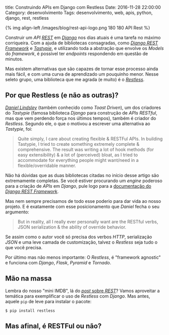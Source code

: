 title: Construindo APIs em Django com Restless
Date: 2016-11-28 22:00:00
Category: desenvolvimento
Tags: desenvolvimento, web, apis, python, django, rest, restless

{% img align-left /images/blog/rest-api-logo.png 180 180 API Rest %}

Construir um *API* [*REST*]({tag}rest "Leia mais sobre REST") em
[*Django*]({tag}django "Leia mais sobre Django") nos dias atuais é uma
tarefa no máximo corriqueira. Com a ajuda de bibliotecas consagradas, como
[*Django REST Framework*](http://www.django-rest-framework.org/) e
[*Tastypie*](https://django-tastypie.readthedocs.io/en/latest/),
e utilizando toda a abstração que envolve os *Models* do *framework*, é
possível ter *endpoints* respondendo em questão de minutos.

<!-- PELICAN_END_SUMMARY -->

Mas existem alternativas que são capazes de tornar esse processo ainda
mais fácil, e com uma curva de aprendizado um pouquinho menor. Nesse
seleto grupo, uma biblioteca que me agrada (e muito) é o [*Restless*](https://github.com/toastdriven/restless).

## Por que Restless (e não as outras)?

[*Daniel Lindsley*](https://github.com/toastdriven) (também conhecido como *Toast Driven*),
um dos criadores do *Tastypie* (famosa biblioteca *Django* para construção de *APIs RESTful*,
mas que vem perdendo força nos últimos tempos), também é criador do *Restless*. Segundo ele,
o que o motivou a escrever uma alternativa ao *Tastypie*, foi:

> Quite simply, I care about creating flexible & RESTFul APIs. In building Tastypie, I tried
> to create something extremely complete & comprehensive. The result was writing a lot of hook
> methods (for easy extensibility) & a lot of (perceived) bloat, as I tried to accommodate for
> everything people might want/need in a flexible/overridable manner.

Não há dúvidas que as duas bibliotecas citadas no início desse artigo são extremamente completas.
Se você estiver procurando um *engine* poderoso para a criação de *APIs* em *Django*, pule logo
para a [documentação do *Django REST Framework*](http://www.django-rest-framework.org/tutorial/quickstart/ "Comece agora com o REST Framework").

Mas nem sempre precisamos de todo esse poderio para dar vida ao nosso projeto. E é exatamente
com esse posicionamento que *Daniel* fecha o seu argumento:

> But in reality, all I really ever personally want are the RESTful verbs, JSON serialization &
> the ability of override behavior.

Se assim como o autor você só precisa dos verbos *HTTP*, serialização *JSON* e uma leve camada
de customização, talvez o *Restless* seja tudo o que você precisa.

Por último mas não menos importante: O *Restless*, é "framework agnostic" e funciona com *Django*,
*Flask*, *Pyramid* e *Tornado*.

## Mão na massa

Lembra do nosso "mini IMDB", lá do [*post* sobre *REST*]({filename}rest-parte-2.md "Leia mais sobre REST")? Vamos aproveitar a temática para exemplificar
o uso de *Restless* com *Django*. Mas antes, aquele `pip` de leve para instalar o pacote:

```
$ pip install restless
```



## Mas afinal, é RESTFul ou não?
